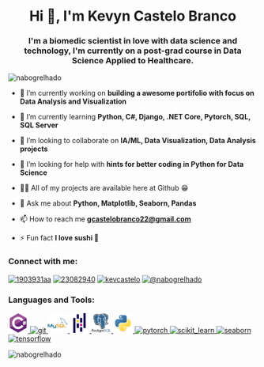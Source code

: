 <h1 align="center">Hi 👋, I'm Kevyn Castelo Branco</h1>
<h3 align="center">I'm a biomedic scientist in love with data science and technology, I'm currently on a post-grad course in Data Science Applied to Healthcare.</h3>

<p align="left"> <img src="https://komarev.com/ghpvc/?username=nabogrelhado&label=Profile%20views&color=0e75b6&style=flat" alt="nabogrelhado" /> </p>

- 🔭 I’m currently working on **building a awesome portifolio with focus on Data Analysis and Visualization**

- 🌱 I’m currently learning **Python, C#, Django, .NET Core, Pytorch, SQL, SQL Server**

- 👯 I’m looking to collaborate on **IA/ML, Data Visualization, Data Analysis projects**

- 🤝 I’m looking for help with **hints for better coding in Python for Data Science**

- 👨‍💻 All of my projects are available here at Github 😁

- 💬 Ask me about **Python, Matplotlib, Seaborn, Pandas**

- 📫 How to reach me **gcastelobranco22@gmail.com**

- ⚡ Fun fact **I love sushi 🍣**

<h3 align="left">Connect with me:</h3>
<p align="left">
<a href="https://linkedin.com/in/kevyn-gabriel-castelo-branco-1903931aa/" target="blank"><img align="center" src="https://raw.githubusercontent.com/rahuldkjain/github-profile-readme-generator/master/src/images/icons/Social/linked-in-alt.svg" alt="1903931aa" height="30" width="40" /></a>
<a href="https://stackoverflow.com/users/23082940" target="blank"><img align="center" src="https://raw.githubusercontent.com/rahuldkjain/github-profile-readme-generator/master/src/images/icons/Social/stack-overflow.svg" alt="23082940" height="30" width="40" /></a>
<a href="https://instagram.com/kevcastelo" target="blank"><img align="center" src="https://raw.githubusercontent.com/rahuldkjain/github-profile-readme-generator/master/src/images/icons/Social/instagram.svg" alt="kevcastelo" height="30" width="40" /></a>
<a href="https://discord.com/channels/@nabogrelhado" target="blank"><img align="center" src="https://raw.githubusercontent.com/rahuldkjain/github-profile-readme-generator/master/src/images/icons/Social/discord.svg" alt="@nabogrelhado" height="30" width="40" /></a>
</p>

<h3 align="left">Languages and Tools:</h3>
<p align="left"> <a href="https://www.w3schools.com/cs/" target="_blank" rel="noreferrer"> <img src="https://raw.githubusercontent.com/devicons/devicon/master/icons/csharp/csharp-original.svg" alt="csharp" width="40" height="40"/> </a> <a href="https://git-scm.com/" target="_blank" rel="noreferrer"> <img src="https://www.vectorlogo.zone/logos/git-scm/git-scm-icon.svg" alt="git" width="40" height="40"/> </a> <a href="https://www.mysql.com/" target="_blank" rel="noreferrer"> <img src="https://raw.githubusercontent.com/devicons/devicon/master/icons/mysql/mysql-original-wordmark.svg" alt="mysql" width="40" height="40"/> </a> <a href="https://pandas.pydata.org/" target="_blank" rel="noreferrer"> <img src="https://raw.githubusercontent.com/devicons/devicon/2ae2a900d2f041da66e950e4d48052658d850630/icons/pandas/pandas-original.svg" alt="pandas" width="40" height="40"/> </a> <a href="https://www.postgresql.org" target="_blank" rel="noreferrer"> <img src="https://raw.githubusercontent.com/devicons/devicon/master/icons/postgresql/postgresql-original-wordmark.svg" alt="postgresql" width="40" height="40"/> </a> <a href="https://www.python.org" target="_blank" rel="noreferrer"> <img src="https://raw.githubusercontent.com/devicons/devicon/master/icons/python/python-original.svg" alt="python" width="40" height="40"/> </a> <a href="https://pytorch.org/" target="_blank" rel="noreferrer"> <img src="https://www.vectorlogo.zone/logos/pytorch/pytorch-icon.svg" alt="pytorch" width="40" height="40"/> </a> <a href="https://scikit-learn.org/" target="_blank" rel="noreferrer"> <img src="https://upload.wikimedia.org/wikipedia/commons/0/05/Scikit_learn_logo_small.svg" alt="scikit_learn" width="40" height="40"/> </a> <a href="https://seaborn.pydata.org/" target="_blank" rel="noreferrer"> <img src="https://seaborn.pydata.org/_images/logo-mark-lightbg.svg" alt="seaborn" width="40" height="40"/> </a> <a href="https://www.tensorflow.org" target="_blank" rel="noreferrer"> <img src="https://www.vectorlogo.zone/logos/tensorflow/tensorflow-icon.svg" alt="tensorflow" width="40" height="40"/> </a> </p>

<p><img align="center" src="https://github-readme-stats.vercel.app/api/top-langs?username=nabogrelhado&show_icons=true&locale=en&layout=compact" alt="nabogrelhado" /></p>
